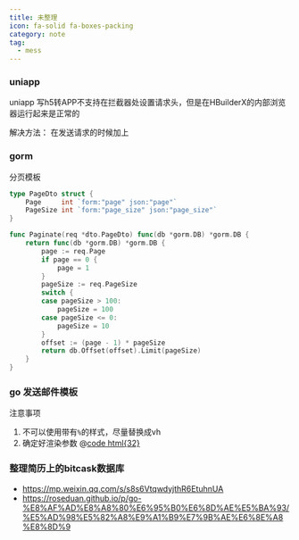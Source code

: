 ```yaml
---
title: 未整理
icon: fa-solid fa-boxes-packing
category: note
tag:
  - mess
---
```

### uniapp
uniapp 写h5转APP不支持在拦截器处设置请求头，但是在HBuilderX的内部浏览器运行起来是正常的

解决方法： 在发送请求的时候加上
### gorm
分页模板
```go {20}
type PageDto struct {
	Page     int `form:"page" json:"page"`
	PageSize int `form:"page_size" json:"page_size"`
}

func Paginate(req *dto.PageDto) func(db *gorm.DB) *gorm.DB {
	return func(db *gorm.DB) *gorm.DB {
		page := req.Page
		if page == 0 {
			page = 1
		}
		pageSize := req.PageSize
		switch {
		case pageSize > 100:
			pageSize = 100
		case pageSize <= 0:
			pageSize = 10
		}
		offset := (page - 1) * pageSize
		return db.Offset(offset).Limit(pageSize)
	}
}
```
### go 发送邮件模板
注意事项
1. 不可以使用带有`%`的样式，尽量替换成vh
2. 确定好渲染参数
@[code html{32}](./template1.html)
### 整理简历上的bitcask数据库
- https://mp.weixin.qq.com/s/s8s6VtqwdyjthR6EtuhnUA
- https://roseduan.github.io/p/go-%E8%AF%AD%E8%A8%80%E6%95%B0%E6%8D%AE%E5%BA%93/%E5%AD%98%E5%82%A8%E9%A1%B9%E7%9B%AE%E6%8E%A8%E8%8D%9

